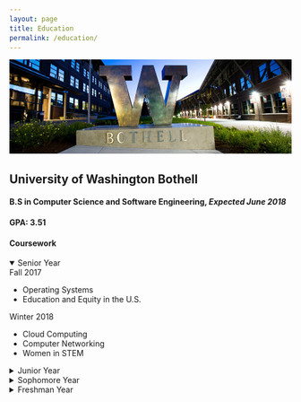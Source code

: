 ```yaml
---
layout: page
title: Education
permalink: /education/
---
```


<img src="/assets/images/uwb.jpg" />
<h2>University of Washington Bothell</h2>
<h4>B.S in Computer Science and Software Engineering, <i>Expected June 2018</i></h4>
<h4>GPA: 3.51<h4>
<h4>Coursework</h4>
<details open="true">
        <summary><a>Senior Year</a></summary>
        Fall 2017
        <ul>
            <li>Operating Systems</li>
            <li>Education and Equity in the U.S.</li>
        </ul>
        Winter 2018
        <ul>
            <li>Cloud Computing</li>
            <li>Computer Networking</li>
            <li>Women in STEM</li>
        </ul>        
</details>
<details>
        <summary><a>Junior Year</a></summary>
        Fall 2016
        <ul>
            <li>Technical Writing for Computing Professionals</li>
            <li>Programming Issues with Object-Oriented Languages</li>
            <li>Data Structures, Algorithms, and Discrete Math I</li>
            <li>Software Engineering</li>
        </ul>
        Winter 2017
        <ul>
            <li>Data Structures, Algorithms, and Discrete Math II</li>
            <li>Management Principles for Computing Professionals</li>
            <li>Analysis and Design</li>
        </ul>        
        Spring 2017
        <ul>
            <li>Hardware and Computer Organization</li>
            <li>Database Systems</li>
            <li>Information Assurance and Cybersecurity</li>
        </ul>
</details>
<details>
        <summary><a>Sophomore Year</a></summary>
        Fall 2015
        <ul>
            <li>Fundamentals of Web Media Technology</li>
            <li>Fundamentals of Computing</li>
            <li>Fundamental Programming Skills</li>
            <li>Calculus II</li>
        </ul>
        Winter 2016
        <ul>
            <li>Digital Thinking</li>
            <li>Understanding Statistics</li>
            <li>Programming Methodology</li>
            <li>Programming Methodology Skills</li>
        </ul>        
        Spring 2016
        <ul>
            <li>Introduction to Drawing</li>
            <li>Physics and Chemistry of Computer Components and Their Manufacture</li>
            <li>Calculus II</li>
        </ul>
</details>
<details>
        <summary><a>Freshman Year</a></summary>
        Fall 2014
        <ul>
            <li>Undocumented, Unafraid, Unapologetic: Youth Resistance and Social Change</li>
            <li>Introduction to Elementary Functions</li>
            <li>Interdisciplinary Writing</li>
        </ul>
        Winter 2015
        <ul>
            <li>Photography and the Visual Verse</li>
            <li>Functions, Models, and Quantitative Reasoning</li>
            <li>Research Writing</li>
        </ul>        
        Spring 2015
        <ul>
            <li>Learning in the Digital World</li>
            <li>Introduction to Programming Through Animated Storytelling</li>
            <li>Calculus I</li>
        </ul>
</details>

